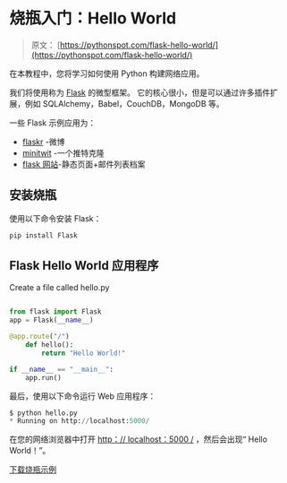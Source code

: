 # 烧瓶入门：Hello World

> 原文： [https://pythonspot.com/flask-hello-world/](https://pythonspot.com/flask-hello-world/)

在本教程中，您将学习如何使用 Python 构建网络应用。

我们将使用称为 [Flask](https://pythonspot.com/python-flask-tutorials/) 的微型框架。 它的核心很小，但是可以通过许多插件扩展，例如 SQLAlchemy，Babel，CouchDB，MongoDB 等。

一些 Flask 示例应用为：

*   [flaskr](http://flask.pocoo.org/docs/0.10/tutorial/introduction/) -微博
*   [minitwit](https://github.com/mitsuhiko/flask/tree/master/examples/minitwit/) -一个推特克隆
*   [flask 网站](https://github.com/mitsuhiko/flask-website)-静态页面+邮件列表档案

## 安装烧瓶

使用以下命令安装 Flask：

```py
pip install Flask

```

## Flask Hello World 应用程序

Create a file called hello.py

```py

from flask import Flask
app = Flask(__name__)

@app.route("/")
    def hello():
        return "Hello World!"

if __name__ == "__main__":
    app.run()

```

最后，使用以下命令运行 Web 应用程序：

```py
$ python hello.py
* Running on http://localhost:5000/

```

在您的网络浏览器中打开 [http：// localhost：5000 /](http://localhost:5000/) ，然后会出现“ Hello World！”。

[下载烧瓶示例](https://pythonspot.com/download-flask-examples/)